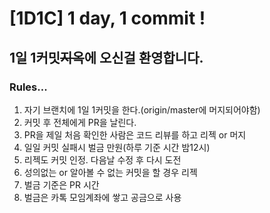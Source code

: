 # [1D1C] 1 day, 1 commit !

## 1일 1커밋~~지옥~~에 오신걸 환영합니다.

### Rules...
1. 자기 브랜치에 1일 1커밋을 한다.(origin/master에 머지되어야함)
2. 커밋 후 전체에게 PR을 날린다.
3. PR을 제일 처음 확인한 사람은 코드 리뷰를 하고 리젝  or 머지
4. 일일 커밋 실패시 벌금 만원(하루 기준 시간 밤12시)
5. 리젝도 커밋 인정. 다음날 수정 후 다시 도전
6. 성의없는 or 알아볼 수 없는 커밋을 할 경우 리젝
7. 벌금 기준은 PR 시간
8. 벌금은 카톡 모임계좌에 쌓고 공금으로 사용